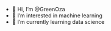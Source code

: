 - 👋 Hi, I’m @GreenOza
- 👀 I’m interested in machine learning 
- 🌱 I’m currently learning data science 

<!---
GreenOza/GreenOza is a ✨ special ✨ repository because its `README.md` (this file) appears on your GitHub profile.
You can click the Preview link to take a look at your changes.
--->
